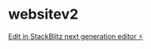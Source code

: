 # websitev2

[Edit in StackBlitz next generation editor ⚡️](https://stackblitz.com/~/github.com/Xenttin/websitev2)